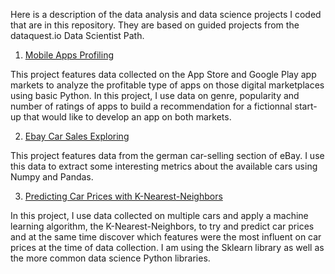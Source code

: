 Here is a description of the data analysis and data science projects I coded that are in this repository.
They are based on guided projects from the dataquest.io Data Scientist Path.

1. [Mobile Apps Profiling](https://github.com/charlesfleury/charlesfleury.datascience/blob/master/dataquest_projects/Mobile_Apps_Profiling/mobile_apps_profiling_cf.ipynb)

This project features data collected on the App Store and Google Play app markets to analyze the profitable type of apps on those digital marketplaces using basic Python.
In this project, I use data on genre, popularity and number of ratings of apps to build a recommendation for a fictionnal start-up that would like to develop an app on both markets.

2. [Ebay Car Sales Exploring](https://github.com/charlesfleury/charlesfleury.datascience/blob/master/dataquest_projects/EBay_Car_Sales_Exploring/eBay_Car_Sales_Project_cf.ipynb)

This project features data from the german car-selling section of eBay. I use this data to extract some interesting metrics about the available cars using Numpy and Pandas.

3. [Predicting Car Prices with K-Nearest-Neighbors]()

In this project, I use data collected on multiple cars and apply a machine learning algorithm, the K-Nearest-Neighbors, to try and predict car prices and at the same time discover which features were the most influent on car prices at the time of data collection. I am using the Sklearn library as well as the more common data science Python libraries.
